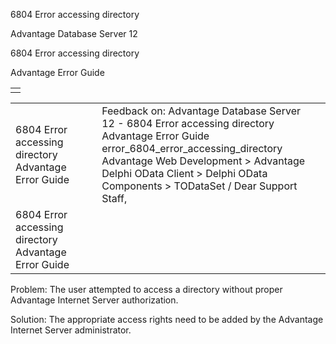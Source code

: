 6804 Error accessing directory




Advantage Database Server 12  

6804 Error accessing directory

Advantage Error Guide

|  |
| --- |
|  |

|  |  |  |  |  |
| --- | --- | --- | --- | --- |
| 6804 Error accessing directory  Advantage Error Guide |  |  | Feedback on: Advantage Database Server 12 - 6804 Error accessing directory Advantage Error Guide error\_6804\_error\_accessing\_directory Advantage Web Development > Advantage Delphi OData Client > Delphi OData Components > TODataSet / Dear Support Staff, |  |
| 6804 Error accessing directory  Advantage Error Guide |  |  |  |  |

Problem: The user attempted to access a directory without proper Advantage Internet Server authorization.

Solution: The appropriate access rights need to be added by the Advantage Internet Server administrator.